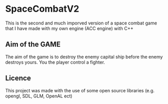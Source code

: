 # SpaceCombatV2

This is the second and much imporved version of a space combat game that I have made with my own engine (ACC engine) with C++

## Aim of the GAME

The aim of the game is to destroy the enemy capital ship before the enemy destroys yours. You the player control a fighter.

## Licence

This project was made with the use of some open source libraries (e.g. opengl, SDL, GLM, OpenAL ect)